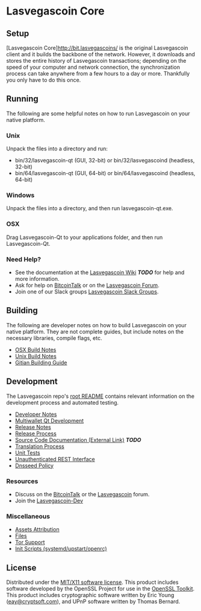 Lasvegascoin Core
=====================

Setup
---------------------
[Lasvegascoin Core]http://bit.lasvegascoins/ is the original Lasvegascoin client and it builds the backbone of the network. However, it downloads and stores the entire history of Lasvegascoin transactions; depending on the speed of your computer and network connection, the synchronization process can take anywhere from a few hours to a day or more. Thankfully you only have to do this once.

Running
---------------------
The following are some helpful notes on how to run Lasvegascoin on your native platform.

### Unix

Unpack the files into a directory and run:

- bin/32/lasvegascoin-qt (GUI, 32-bit) or bin/32/lasvegascoind (headless, 32-bit)
- bin/64/lasvegascoin-qt (GUI, 64-bit) or bin/64/lasvegascoind (headless, 64-bit)

### Windows

Unpack the files into a directory, and then run lasvegascoin-qt.exe.

### OSX

Drag Lasvegascoin-Qt to your applications folder, and then run Lasvegascoin-Qt.

### Need Help?

* See the documentation at the [Lasvegascoin Wiki](https://en.bitcoin.it/wiki/Main_Page) ***TODO***
for help and more information.
* Ask for help on [BitcoinTalk](https://bitcointalk.org/index.php?topic=1604893.0) or on the [Lasvegascoin Forum](https://google.forum.com/).
* Join one of our Slack groups [Lasvegascoin Slack Groups](https://google.slack.com/).

Building
---------------------
The following are developer notes on how to build Lasvegascoin on your native platform. They are not complete guides, but include notes on the necessary libraries, compile flags, etc.

- [OSX Build Notes](build-osx.md)
- [Unix Build Notes](build-unix.md)
- [Gitian Building Guide](gitian-building.md)

Development
---------------------
The Lasvegascoin repo's [root README](https://github.com/LIMXTEC/Lasvegascoin/blob/master/README.md) contains relevant information on the development process and automated testing.

- [Developer Notes](developer-notes.md)
- [Multiwallet Qt Development](multiwallet-qt.md)
- [Release Notes](release-notes.md)
- [Release Process](release-process.md)
- [Source Code Documentation (External Link)](https://dev.visucore.com/bitcoin/doxygen/) ***TODO***
- [Translation Process](translation_process.md)
- [Unit Tests](unit-tests.md)
- [Unauthenticated REST Interface](REST-interface.md)
- [Dnsseed Policy](dnsseed-policy.md)

### Resources

* Discuss on the [BitcoinTalk](https://bitcointalk.org/index.php?topic=1604893.0) or the [Lasvegascoin](https://google.forum.com/) forum.
* Join the [Lasvegascoin-Dev](https://google.slack.com/) 

### Miscellaneous
- [Assets Attribution](assets-attribution.md)
- [Files](files.md)
- [Tor Support](tor.md)
- [Init Scripts (systemd/upstart/openrc)](init.md)

License
---------------------
Distributed under the [MIT/X11 software license](http://www.opensource.org/licenses/mit-license.php).
This product includes software developed by the OpenSSL Project for use in the [OpenSSL Toolkit](https://www.openssl.org/). This product includes
cryptographic software written by Eric Young ([eay@cryptsoft.com](mailto:eay@cryptsoft.com)), and UPnP software written by Thomas Bernard.
